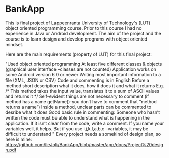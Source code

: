 # BankApp

This is final project of Lappeenranta University of Technology's (LUT) object oriented programming course. Prior to this course I had no experience in Java or Android development. The aim of the project and the course is to learn design and develop programs with object oriented mindset.

Here are the main requirements (property of LUT) for this final project:

"Used object oriented programming
At least five different classes & objects (graphical user interface –classes are not counted)
Application works on some Android version 6.0 or newer
Writing most important information to a file (XML, JSON or CSV)
Code and commenting is in English
Before a method short description what it does, how it does it and what it returns E.g. /* This method takes the input value, translates it to a sum of ASCII values and returns it */ Self-evident things are not necessary to comment (if method has a name getName()-you don’t have to comment that “method returns a name”)
Inside a method, unclear parts can be commented to desribe what it does
Good basic rule in commenting: Someone who hasn’t written the code must be able to understand what is happening in the application. If it isn’t clear from the code, write a comment.
If you name your variables well, it helps. But if you use i,j,k.l,a,b,c –variables, it may be difficult to understand "
Every project needs a somekind of design plan, so here is mine: https://github.com/IleJok/BankApp/blob/master/app/docs/Project%20design.pdf
